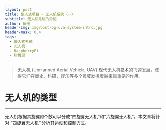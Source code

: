 ```yaml
---
layout: post
title: 嵌入式项目 - 无人机系统（一）
subtitle: 无人机系统的介绍
author: 翰宝
header-img: img/post-bg-uva-system-intro.jpg
header-mask: 0.4
tags:
  - 嵌入式系统
  - 无人机
  - RaspberryPi
  - 树莓派
---
```

>无人机 (Unmanned Aerial Vehicle, UAV) 
>现代无人机技术的飞速发展，使得它们在商业、科研、娱乐等多个领域发挥着越来越重要的作用。

# 无人机的类型
---
无人机根据其旋翼的个数可以分成“四旋翼无人机”和“六旋翼无人机”。本文章将针对 “四旋翼无人机” 分析其运动和控制方式。



